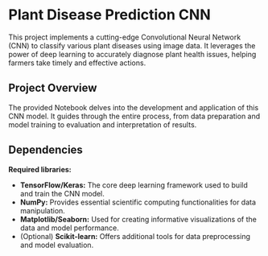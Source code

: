 # Plant Disease Prediction CNN

This project implements a cutting-edge Convolutional Neural Network (CNN) to classify various plant diseases using image data. It leverages the power of deep learning to accurately diagnose plant health issues, helping farmers take timely and effective actions.

## Project Overview

The provided Notebook delves into the development and application of this CNN model. It guides through the entire process, from data preparation and model training to evaluation and interpretation of results.

## Dependencies

**Required libraries:**

* **TensorFlow/Keras:** The core deep learning framework used to build and train the CNN model.
* **NumPy:** Provides essential scientific computing functionalities for data manipulation.
* **Matplotlib/Seaborn:** Used for creating informative visualizations of the data and model performance.
* (Optional) **Scikit-learn:** Offers additional tools for data preprocessing and model evaluation.

